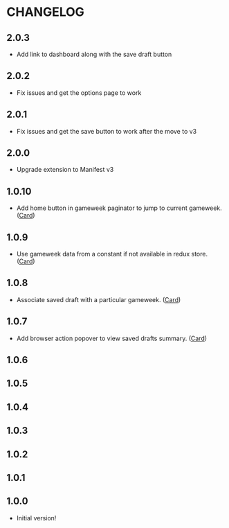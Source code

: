 # CHANGELOG

## 2.0.3

- Add link to dashboard along with the save draft button

## 2.0.2

- Fix issues and get the options page to work

## 2.0.1

- Fix issues and get the save button to work after the move to v3

## 2.0.0

- Upgrade extension to Manifest v3

## 1.0.10

- Add home button in gameweek paginator to jump to current gameweek. ([Card](https://trello.com/c/se2kwLhK/62-home-button-in-gw-paginator-to-jump-to-current-gw))

## 1.0.9

- Use gameweek data from a constant if not available in redux store. ([Card](https://trello.com/c/8ud9jTCV/57-make-gameweek-options-in-extension-independent-of-redux-store))

## 1.0.8

- Associate saved draft with a particular gameweek. ([Card](https://trello.com/c/O9AFD8Bv/48-change-gw-draft-is-associated-with))

## 1.0.7

- Add browser action popover to view saved drafts summary. ([Card](https://trello.com/c/pBuHgTrb/34-popover-to-give-summary-of-saved-drafts))

## 1.0.6

## 1.0.5

## 1.0.4

## 1.0.3

## 1.0.2

## 1.0.1

## 1.0.0

- Initial version!
